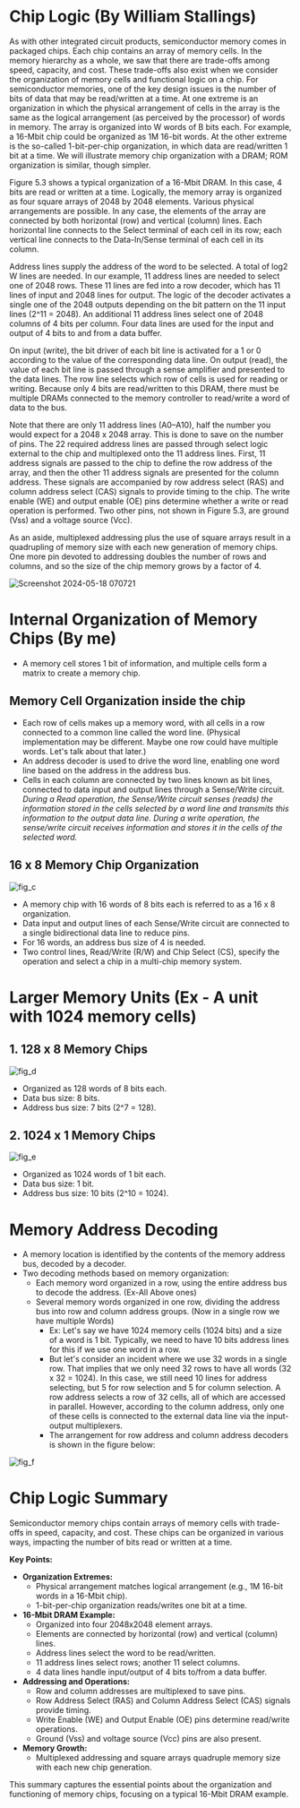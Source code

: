# Chip Logic (By William Stallings)

As with other integrated circuit products, semiconductor memory comes in packaged chips. Each chip contains an array of memory cells. In the memory hierarchy as a whole, we saw that there are trade-offs among speed, capacity, and cost. These trade-offs also exist when we consider the organization of memory cells and functional logic on a chip. For semiconductor memories, one of the key design issues is the number of bits of data that may be read/written at a time. At one extreme is an organization in which the physical arrangement of cells in the array is the same as the logical arrangement (as perceived by the processor) of words in memory. The array is organized into W words of B bits each. For example, a 16-Mbit chip could be organized as 1M 16-bit words. At the other extreme is the so-called 1-bit-per-chip organization, in which data are read/written 1 bit at a time. We will illustrate memory chip organization with a DRAM; ROM organization is similar, though simpler.

Figure 5.3 shows a typical organization of a 16-Mbit DRAM. In this case, 4 bits are read or written at a time. Logically, the memory array is organized as four square arrays of 2048 by 2048 elements. Various physical arrangements are possible. In any case, the elements of the array are connected by both horizontal (row) and vertical (column) lines. Each horizontal line connects to the Select terminal of each cell in its row; each vertical line connects to the Data-In/Sense terminal of each cell in its column.

Address lines supply the address of the word to be selected. A total of log2 W lines are needed. In our example, 11 address lines are needed to select one of 2048 rows. These 11 lines are fed into a row decoder, which has 11 lines of input and 2048 lines for output. The logic of the decoder activates a single one of the 2048 outputs depending on the bit pattern on the 11 input lines (2^11 = 2048). An additional 11 address lines select one of 2048 columns of 4 bits per column. Four data lines are used for the input and output of 4 bits to and from a data buffer.

On input (write), the bit driver of each bit line is activated for a 1 or 0 according to the value of the corresponding data line. On output (read), the value of each bit line is passed through a sense amplifier and presented to the data lines. The row line selects which row of cells is used for reading or writing. Because only 4 bits are read/written to this DRAM, there must be multiple DRAMs connected to the memory controller to read/write a word of data to the bus.

Note that there are only 11 address lines (A0–A10), half the number you would expect for a 2048 x 2048 array. This is done to save on the number of pins. The 22 required address lines are passed through select logic external to the chip and multiplexed onto the 11 address lines. First, 11 address signals are passed to the chip to define the row address of the array, and then the other 11 address signals are presented for the column address. These signals are accompanied by row address select (RAS) and column address select (CAS) signals to provide timing to the chip. The write enable (WE) and output enable (OE) pins determine whether a write or read operation is performed. Two other pins, not shown in Figure 5.3, are ground (Vss) and a voltage source (Vcc).

As an aside, multiplexed addressing plus the use of square arrays result in a quadrupling of memory size with each new generation of memory chips. One more pin devoted to addressing doubles the number of rows and columns, and so the size of the chip memory grows by a factor of 4.

![Screenshot 2024-05-18 070721](Images/Screenshot%202024-05-18%20070721.png)

# Internal Organization of Memory Chips (By me)

- A memory cell stores 1 bit of information, and multiple cells form a matrix to create a memory chip.

## Memory Cell Organization inside the chip

- Each row of cells makes up a memory word, with all cells in a row connected to a common line called the word line. (Physical implementation may be different. Maybe one row could have multiple words. Let's talk about that later.)
- An address decoder is used to drive the word line, enabling one word line based on the address in the address bus.
- Cells in each column are connected by two lines known as bit lines, connected to data input and output lines through a Sense/Write circuit. *During a Read operation, the Sense/Write circuit senses (reads) the information stored in the cells selected by a word line and transmits this information to the output data line. During a write operation, the sense/write circuit receives information and stores it in the cells of the selected word.*

## 16 x 8 Memory Chip Organization

![fig_c](Images/fig_c.jpg)

- A memory chip with 16 words of 8 bits each is referred to as a 16 x 8 organization.
- Data input and output lines of each Sense/Write circuit are connected to a single bidirectional data line to reduce pins.
- For 16 words, an address bus size of 4 is needed.
- Two control lines, Read/Write (R/W) and Chip Select (CS), specify the operation and select a chip in a multi-chip memory system.

# Larger Memory Units (Ex - A unit with 1024 memory cells)

## 1. 128 x 8 Memory Chips

![fig_d](Images/fig_d.jpg)

- Organized as 128 words of 8 bits each.
- Data bus size: 8 bits.
- Address bus size: 7 bits (2^7 = 128).

## 2. 1024 x 1 Memory Chips

![fig_e](Images/fig_e.jpg)

- Organized as 1024 words of 1 bit each.
- Data bus size: 1 bit.
- Address bus size: 10 bits (2^10 = 1024).

# Memory Address Decoding

- A memory location is identified by the contents of the memory address bus, decoded by a decoder.
- Two decoding methods based on memory organization:
  - Each memory word organized in a row, using the entire address bus to decode the address. (Ex-All Above ones)
  - Several memory words organized in one row, dividing the address bus into row and column address groups. (Now in a single row we have multiple Words)
    - Ex: Let's say we have 1024 memory cells (1024 bits) and a size of a word is 1 bit. Typically, we need to have 10 bits address lines for this if we use one word in a row.
    - But let's consider an incident where we use 32 words in a single row. That implies that we only need 32 rows to have all words (32 x 32 = 1024). In this case, we still need 10 lines for address selecting, but 5 for row selection and 5 for column selection. A row address selects a row of 32 cells, all of which are accessed in parallel. However, according to the column address, only one of these cells is connected to the external data line via the input-output multiplexers.
    - The arrangement for row address and column address decoders is shown in the figure below:

![fig_f](Images/fig_f.jpg)

# Chip Logic Summary

Semiconductor memory chips contain arrays of memory cells with trade-offs in speed, capacity, and cost. These chips can be organized in various ways, impacting the number of bits read or written at a time.

**Key Points:**

- **Organization Extremes:**
  - Physical arrangement matches logical arrangement (e.g., 1M 16-bit words in a 16-Mbit chip).
  - 1-bit-per-chip organization reads/writes one bit at a time.
- **16-Mbit DRAM Example:**
  - Organized into four 2048x2048 element arrays.
  - Elements are connected by horizontal (row) and vertical (column) lines.
  - Address lines select the word to be read/written.
  - 11 address lines select rows; another 11 select columns.
  - 4 data lines handle input/output of 4 bits to/from a data buffer.
- **Addressing and Operations:**
  - Row and column addresses are multiplexed to save pins.
  - Row Address Select (RAS) and Column Address Select (CAS) signals provide timing.
  - Write Enable (WE) and Output Enable (OE) pins determine read/write operations.
  - Ground (Vss) and voltage source (Vcc) pins are also present.
- **Memory Growth:**
  - Multiplexed addressing and square arrays quadruple memory size with each new chip generation.

This summary captures the essential points about the organization and functioning of memory chips, focusing on a typical 16-Mbit DRAM example.
